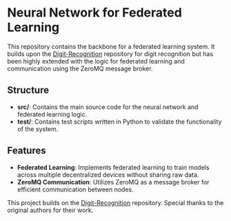# Neural Network for Federated Learning

This repository contains the backbone for a federated learning system. It builds upon the [Digit-Recognition](https://github.com/Mimsqueeze/Digit-Recognition) repository for digit recognition but has been highly extended with the logic for federated learning and communication using the ZeroMQ message broker.

## Structure

- **src/**: Contains the main source code for the neural network and federated learning logic.
- **test/**: Contains test scripts written in Python to validate the functionality of the system.

## Features

- **Federated Learning**: Implements federated learning to train models across multiple decentralized devices without sharing raw data.
- **ZeroMQ Communication**: Utilizes ZeroMQ as a message broker for efficient communication between nodes.

This project builds on the [Digit-Recognition](https://github.com/Mimsqueeze/Digit-Recognition) repository. Special thanks to the original authors for their work.
